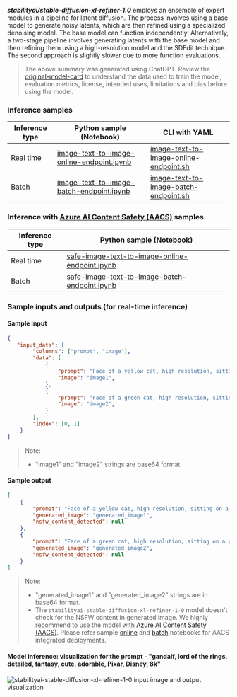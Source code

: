 ___stabilityai/stable-diffusion-xl-refiner-1.0___ employs an ensemble of expert modules in a pipeline for latent diffusion. The process involves using a base model to generate noisy latents, which are then refined using a specialized denoising model. The base model can function independently. Alternatively, a two-stage pipeline involves generating latents with the base model and then refining them using a high-resolution model and the SDEdit technique. The second approach is slightly slower due to more function evaluations.

> The above summary was generated using ChatGPT. Review the <a href="https://huggingface.co/stabilityai/stable-diffusion-xl-base-1.0" target="_blank">original-model-card</a> to understand the data used to train the model, evaluation metrics, license, intended uses, limitations and bias before using the model.

### Inference samples

Inference type|Python sample (Notebook)|CLI with YAML
|--|--|--|
Real time|<a href="https://aka.ms/azureml-infer-sdk-image-text-to-image-generation" target="_blank">image-text-to-image-online-endpoint.ipynb</a>|<a href="https://aka.ms/azureml-infer-cli-image-text-to-image-generation" target="_blank">image-text-to-image-online-endpoint.sh</a>
Batch |<a href="https://aka.ms/azureml-infer-batch-sdk-image-text-to-image-generation" target="_blank">image-text-to-image-batch-endpoint.ipynb</a>|<a href="https://aka.ms/azureml-infer-batch-cli-image-text-to-image-generation" target="_blank">image-text-to-image-batch-endpoint.sh</a>

<h3> Inference with <a href="https://learn.microsoft.com/en-us/azure/ai-services/content-safety/studio-quickstart", target="_blank">Azure AI Content Safety (AACS)</a> samples </h3>

Inference type|Python sample (Notebook)
|--|--|
Real time|<a href="https://aka.ms/azureml-infer-sdk-safe-image-text-to-image-generation" target="_blank">safe-image-text-to-image-online-endpoint.ipynb</a>
Batch |<a href="https://aka.ms/azureml-infer-batch-sdk-safe-image-text-to-image-generation" target="_blank">safe-image-text-to-image-batch-endpoint.ipynb</a>

### Sample inputs and outputs (for real-time inference)

#### Sample input

```json
{
   "input_data": {
        "columns": ["prompt", "image"],
        "data": [
            {
                "prompt": "Face of a yellow cat, high resolution, sitting on a park bench",
                "image": "image1",
            },
            {
                "prompt": "Face of a green cat, high resolution, sitting on a park bench",
                "image": "image2",
            }
        ],
        "index": [0, 1]
    }
}
```

> Note:
>
> - "image1" and "image2" strings are base64 format.

#### Sample output

```json
[
    {
        "prompt": "Face of a yellow cat, high resolution, sitting on a park bench",
        "generated_image": "generated_image1",
        "nsfw_content_detected": null
    },
    {
        "prompt": "Face of a green cat, high resolution, sitting on a park bench",
        "generated_image": "generated_image2",
        "nsfw_content_detected": null
    }
]
```

> Note:
>
> - "generated_image1" and "generated_image2" strings are in base64 format.
> - The `stabilityai-stable-diffusion-xl-refiner-1-0` model doesn't check for the NSFW content in generated image. We highly recommend to use the model with <a href="https://learn.microsoft.com/en-us/azure/ai-services/content-safety/studio-quickstart" target="_blank">Azure AI Content Safety (AACS)</a>. Please refer sample <a href="https://aka.ms/azureml-infer-sdk-safe-image-text-to-image-generation" target="_blank">online</a> and <a href="https://aka.ms/azureml-infer-batch-sdk-safe-image-text-to-image-generation" target="_blank">batch</a> notebooks for AACS integrated deployments.

#### Model inference: visualization for the prompt - "gandalf, lord of the rings, detailed, fantasy, cute, adorable, Pixar, Disney, 8k"

<img src="https://automlcesdkdataresources.blob.core.windows.net/finetuning-image-models/images/Model_Result_Visualizations(Do_not_delete)/output_gridviz_stabilityai-stable-diffusion-xl-refiner-1-0.png" alt="stabilityai-stable-diffusion-xl-refiner-1-0 input image and output visualization">
